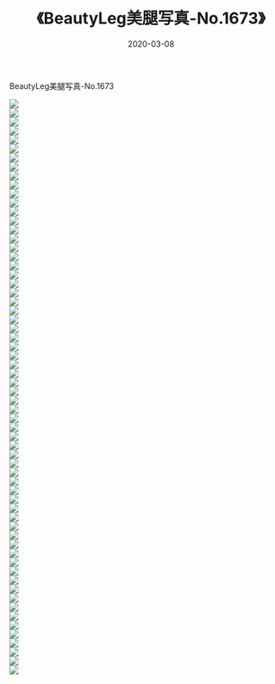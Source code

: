 ﻿---
layout: post
title:  《BeautyLeg美腿写真-No.1673》
date:   2020-03-08
img: http://img.660000.xyz/Sharelink/网络美图/2020/BeautyLeg美腿写真-No.1673/000.jpg
categories: [美女, 清纯, 唯美]
---

BeautyLeg美腿写真-No.1673

  ![](http://img.660000.xyz/Sharelink/网络美图/2020/BeautyLeg美腿写真-No.1673/001.jpg) <br> ![](http://img.660000.xyz/Sharelink/网络美图/2020/BeautyLeg美腿写真-No.1673/002.jpg) <br> ![](http://img.660000.xyz/Sharelink/网络美图/2020/BeautyLeg美腿写真-No.1673/003.jpg) <br> ![](http://img.660000.xyz/Sharelink/网络美图/2020/BeautyLeg美腿写真-No.1673/004.jpg) <br> ![](http://img.660000.xyz/Sharelink/网络美图/2020/BeautyLeg美腿写真-No.1673/005.jpg) <br> ![](http://img.660000.xyz/Sharelink/网络美图/2020/BeautyLeg美腿写真-No.1673/006.jpg) <br> ![](http://img.660000.xyz/Sharelink/网络美图/2020/BeautyLeg美腿写真-No.1673/007.jpg) <br> ![](http://img.660000.xyz/Sharelink/网络美图/2020/BeautyLeg美腿写真-No.1673/008.jpg) <br> ![](http://img.660000.xyz/Sharelink/网络美图/2020/BeautyLeg美腿写真-No.1673/009.jpg) <br> ![](http://img.660000.xyz/Sharelink/网络美图/2020/BeautyLeg美腿写真-No.1673/010.jpg) <br> ![](http://img.660000.xyz/Sharelink/网络美图/2020/BeautyLeg美腿写真-No.1673/011.jpg) <br> ![](http://img.660000.xyz/Sharelink/网络美图/2020/BeautyLeg美腿写真-No.1673/012.jpg) <br> ![](http://img.660000.xyz/Sharelink/网络美图/2020/BeautyLeg美腿写真-No.1673/013.jpg) <br> ![](http://img.660000.xyz/Sharelink/网络美图/2020/BeautyLeg美腿写真-No.1673/014.jpg) <br> ![](http://img.660000.xyz/Sharelink/网络美图/2020/BeautyLeg美腿写真-No.1673/015.jpg) <br> ![](http://img.660000.xyz/Sharelink/网络美图/2020/BeautyLeg美腿写真-No.1673/016.jpg) <br> ![](http://img.660000.xyz/Sharelink/网络美图/2020/BeautyLeg美腿写真-No.1673/017.jpg) <br> ![](http://img.660000.xyz/Sharelink/网络美图/2020/BeautyLeg美腿写真-No.1673/018.jpg) <br> ![](http://img.660000.xyz/Sharelink/网络美图/2020/BeautyLeg美腿写真-No.1673/019.jpg) <br> ![](http://img.660000.xyz/Sharelink/网络美图/2020/BeautyLeg美腿写真-No.1673/020.jpg) <br> ![](http://img.660000.xyz/Sharelink/网络美图/2020/BeautyLeg美腿写真-No.1673/021.jpg) <br> ![](http://img.660000.xyz/Sharelink/网络美图/2020/BeautyLeg美腿写真-No.1673/022.jpg) <br> ![](http://img.660000.xyz/Sharelink/网络美图/2020/BeautyLeg美腿写真-No.1673/023.jpg) <br> ![](http://img.660000.xyz/Sharelink/网络美图/2020/BeautyLeg美腿写真-No.1673/024.jpg) <br> ![](http://img.660000.xyz/Sharelink/网络美图/2020/BeautyLeg美腿写真-No.1673/025.jpg) <br> ![](http://img.660000.xyz/Sharelink/网络美图/2020/BeautyLeg美腿写真-No.1673/026.jpg) <br> ![](http://img.660000.xyz/Sharelink/网络美图/2020/BeautyLeg美腿写真-No.1673/027.jpg) <br> ![](http://img.660000.xyz/Sharelink/网络美图/2020/BeautyLeg美腿写真-No.1673/028.jpg) <br> ![](http://img.660000.xyz/Sharelink/网络美图/2020/BeautyLeg美腿写真-No.1673/029.jpg) <br> ![](http://img.660000.xyz/Sharelink/网络美图/2020/BeautyLeg美腿写真-No.1673/030.jpg) <br> ![](http://img.660000.xyz/Sharelink/网络美图/2020/BeautyLeg美腿写真-No.1673/031.jpg) <br> ![](http://img.660000.xyz/Sharelink/网络美图/2020/BeautyLeg美腿写真-No.1673/032.jpg) <br> ![](http://img.660000.xyz/Sharelink/网络美图/2020/BeautyLeg美腿写真-No.1673/033.jpg) <br> ![](http://img.660000.xyz/Sharelink/网络美图/2020/BeautyLeg美腿写真-No.1673/034.jpg) <br> ![](http://img.660000.xyz/Sharelink/网络美图/2020/BeautyLeg美腿写真-No.1673/035.jpg) <br> ![](http://img.660000.xyz/Sharelink/网络美图/2020/BeautyLeg美腿写真-No.1673/036.jpg) <br> ![](http://img.660000.xyz/Sharelink/网络美图/2020/BeautyLeg美腿写真-No.1673/037.jpg) <br> ![](http://img.660000.xyz/Sharelink/网络美图/2020/BeautyLeg美腿写真-No.1673/038.jpg) <br> ![](http://img.660000.xyz/Sharelink/网络美图/2020/BeautyLeg美腿写真-No.1673/039.jpg) <br> ![](http://img.660000.xyz/Sharelink/网络美图/2020/BeautyLeg美腿写真-No.1673/040.jpg) <br> ![](http://img.660000.xyz/Sharelink/网络美图/2020/BeautyLeg美腿写真-No.1673/041.jpg) <br> ![](http://img.660000.xyz/Sharelink/网络美图/2020/BeautyLeg美腿写真-No.1673/042.jpg) <br> ![](http://img.660000.xyz/Sharelink/网络美图/2020/BeautyLeg美腿写真-No.1673/043.jpg) <br> ![](http://img.660000.xyz/Sharelink/网络美图/2020/BeautyLeg美腿写真-No.1673/044.jpg) <br> ![](http://img.660000.xyz/Sharelink/网络美图/2020/BeautyLeg美腿写真-No.1673/045.jpg) <br> ![](http://img.660000.xyz/Sharelink/网络美图/2020/BeautyLeg美腿写真-No.1673/046.jpg) <br> ![](http://img.660000.xyz/Sharelink/网络美图/2020/BeautyLeg美腿写真-No.1673/047.jpg) <br> ![](http://img.660000.xyz/Sharelink/网络美图/2020/BeautyLeg美腿写真-No.1673/048.jpg) <br> ![](http://img.660000.xyz/Sharelink/网络美图/2020/BeautyLeg美腿写真-No.1673/049.jpg) <br> ![](http://img.660000.xyz/Sharelink/网络美图/2020/BeautyLeg美腿写真-No.1673/050.jpg) <br> ![](http://img.660000.xyz/Sharelink/网络美图/2020/BeautyLeg美腿写真-No.1673/051.jpg) <br> ![](http://img.660000.xyz/Sharelink/网络美图/2020/BeautyLeg美腿写真-No.1673/052.jpg) <br> ![](http://img.660000.xyz/Sharelink/网络美图/2020/BeautyLeg美腿写真-No.1673/053.jpg) <br> ![](http://img.660000.xyz/Sharelink/网络美图/2020/BeautyLeg美腿写真-No.1673/054.jpg) <br> ![](http://img.660000.xyz/Sharelink/网络美图/2020/BeautyLeg美腿写真-No.1673/055.jpg) <br> ![](http://img.660000.xyz/Sharelink/网络美图/2020/BeautyLeg美腿写真-No.1673/056.jpg) <br> ![](http://img.660000.xyz/Sharelink/网络美图/2020/BeautyLeg美腿写真-No.1673/057.jpg) <br> ![](http://img.660000.xyz/Sharelink/网络美图/2020/BeautyLeg美腿写真-No.1673/058.jpg) <br> ![](http://img.660000.xyz/Sharelink/网络美图/2020/BeautyLeg美腿写真-No.1673/059.jpg) <br> ![](http://img.660000.xyz/Sharelink/网络美图/2020/BeautyLeg美腿写真-No.1673/060.jpg) <br> ![](http://img.660000.xyz/Sharelink/网络美图/2020/BeautyLeg美腿写真-No.1673/061.jpg) <br> ![](http://img.660000.xyz/Sharelink/网络美图/2020/BeautyLeg美腿写真-No.1673/062.jpg) <br> ![](http://img.660000.xyz/Sharelink/网络美图/2020/BeautyLeg美腿写真-No.1673/063.jpg) <br> ![](http://img.660000.xyz/Sharelink/网络美图/2020/BeautyLeg美腿写真-No.1673/064.jpg) <br>